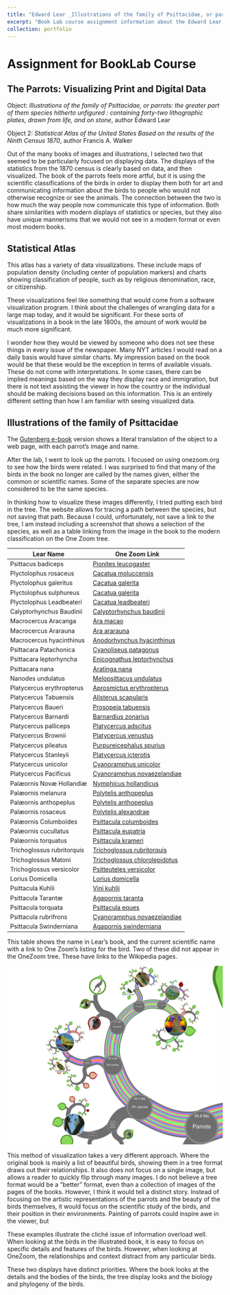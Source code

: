 ```yaml
---
title: "Edward Lear _Illustrations of the family of Psittacidae, or parrots_"
excerpt: "Book Lab course assignment information about the Edward Lear parrot illustrations."
collection: portfolio
---
```


# Assignment for BookLab Course

## The Parrots: Visualizing Print and Digital Data

Object: _Illustrations of the family of Psittacidae, or parrots: the greater part of them species hitherto unfigured : containing forty-two lithographic plates, drawn from life, and on stone_, author Edward Lear

Object 2: _Statistical Atlas of the United States Based on the results of the Ninth Census 1870_, author Francis A. Walker

Out of the many books of images and illustrations, I selected two that seemed to be particularly focused on displaying data. The displays of the statistics from the 1870 census is clearly based on data, and then visualized. The book of the parrots feels more artful, but it is using the scientific classifications of the birds in order to display them both for art and communicating information about the birds to people who would not otherwise recognize or see the animals. The connection between the two is how much the way people now communicate this type of information. Both share similarities with modern displays of statistics or species, but they also have unique mannerisms that we would not see in a modern format or even most modern books.

## Statistical Atlas

This atlas has a variety of data visualizations. These include maps of population density (including center of population markers) and charts showing classification of people, such as by religious denomination, race, or citizenship.

These visualizations feel like something that would come from a software visualization program. I think about the challenges of wrangling data for a large map today, and it would be significant. For these sorts of visualizations in a book in the late 1800s, the amount of work would be much more significant.

I wonder how they would be viewed by someone who does not see these things in every issue of the newspaper. Many NYT articles I would read on a daily basis would have similar charts. My impression based on the book would be that these would be the exception in terms of available visuals. These do not come with interpretations. In some cases, there can be implied meanings based on the way they display race and immigration, but there is not text assisting the viewer in how the country or the individual should be making decisions based on this information. This is an entirely different setting than how I am familiar with seeing visualized data.

## Illustrations of the family of Psittacidae

The [Gutenberg e-book](https://www.gutenberg.org/files/46392/46392-h/46392-h.htm) version shows a literal translation of the object to a web page, with each parrot’s image and name.

After the lab, I went to look up the parrots. I focused on using onezoom.org to see how the birds were related. I was surprised to find that many of the birds in the book no longer are called by the names given, either the common or scientific names. Some of the separate species are now considered to be the same species.

In thinking how to  visualize these images differently, I tried putting each bird in the tree. The website allows for tracing a path between the species, but not saving that path. Because I could, unfortunately, not save a link to the tree, I am instead including a screenshot that shows a selection of the species, as well as a table linking from the image in the book to the modern classification on the One Zoom tree.

| Lear Name                   | One Zoom Link                  |
|-----------------------------|--------------------------------|
| Psittacus badiceps          | [Pionites leucogaster](https://www.onezoom.org/life/@Pionites=682882?img=best_any&anim=flight#x939,y1367,w2.6872)           |
| Plyctolophus rosaceus       | [Cacatua moluccensis](https://www.onezoom.org/life/@Cacatua_moluccensis=959831?img=best_any&anim=flight#x58,y176,w1.1943)            |
| Plyctolophus galeritus      | [Cacatua galerita](https://www.onezoom.org/life/@Cacatua_galerita=290349?img=best_any&anim=flight#x430,y675,w0.5342)               |
| Plyctolophus sulphureus     | [Cacatua galerita](https://www.onezoom.org/life/@Cacatua_galerita=290349?img=best_any&anim=flight#x430,y675,w0.5342)               |
| Plyctolophus Leadbeateri    | [Cacatua leadbeateri](https://www.onezoom.org/life/@Cacatua_leadbeateri=209184?img=best_any&anim=flight#x335,y598,w0.4831)           |
| Calyptorhynchus Baudinii    | [Calyptorhynchus baudinii](https://www.onezoom.org/life/@Calyptorhynchus_baudinii=716374?img=best_any&anim=flight#x431,y968,w1.1943)       |
| Macrocercus Aracanga        | [Ara macao](https://www.onezoom.org/life/@Ara_macao=851014?img=best_any&anim=flight#x952,y563,w1.1943)                      |
| Macrocercus Ararauna        | [Ara ararauna](https://www.onezoom.org/life/@Ara_ararauna=1020127?img=best_any&anim=flight#x308,y-5,w1.1943)                   |
| Macrocercus hyacinthinus    | [Anodorhynchus hyacinthinus](https://www.onezoom.org/life/@Anodorhynchus=717642?img=best_any&anim=flight#x592,y295,w0.2501)     |
| Psittacara Patachonica      | [Cyanoliseus patagonus](https://www.onezoom.org/life/@Cyanoliseus_patagonus=682871?img=best_any&anim=flight#x431,y968,w1.1943)          |
| Psittacara leptorhyncha     | [Enicognathus leptorhynchus](https://www.onezoom.org/life/@Enicognathus=267639?img=best_any&anim=flight#x519,y470,w0.5317)     |
| Psittacara nana             | [Aratinga nana]( https://www.onezoom.org/life/@Aratinga_nana=954895?img=best_any&anim=flight#x308,y-5,w1.1943)                 |
| Nanodes undulatus           | [Melopsittacus undulatus](https://www.onezoom.org/life/@Melopsittacus_undulatus=734818?img=best_any&anim=flight#x-37,y470,w1.1943)        |
| Platycercus erythropterus   | [Aprosmictus erythropterus](https://www.onezoom.org/life/@Aprosmictus=417922?img=best_any&anim=flight#x286,y-532,w2.6872)      |
| Platycercus Tabuensis       | [Alisterus scapularis](https://www.onezoom.org/life/@Alisterus=682886?img=best_any&anim=flight#x965,y-414,w2.6872)           |
| Platycercus Baueri          | [Prosopeia tabuensis](https://www.onezoom.org/life/@Prosopeia_tabuensis=231512?img=best_any&anim=flight&pop=ol_231512#x952,y563,w1.1943)            |
| Platycercus Barnardi        | [Barnardius zonarius](https://www.onezoom.org/life/@Barnardius_zonarius=57350)            |
| Platycercus palliceps       | [Platycercus adscitus](https://www.onezoom.org/life/@Platycercus_adscitus=771955?img=best_any&anim=flight#x914,y257,w1.1943)           |
| Platycercus Brownii         | [Platycercus venustus](https://www.onezoom.org/life/@Platycercus_venustus=209187?img=best_any&anim=flight#x-33,y532,w1.1943)           |
| Platycercus pileatus        | [Purpureicephalus spurius](https://www.onezoom.org/life/@Purpureicephalus_spurius=393109?img=best_any&anim=flight#x899,y229,w1.1943)       |
| Platycercus Stanleyii       | [Platycercus icterotis](https://www.onezoom.org/life/@Platycercus=512910?img=best_any&anim=flight#x-331,y1106,w2.6872)          |
| Platycercus unicolor        | [Cyanoramphus unicolor](https://www.onezoom.org/life/@Cyanoramphus_unicolor=344229?img=best_any&anim=flight#x308,y-5,w1.1943)          |
| Platycercus Pacificus       | [Cyanoramphus novaezelandiae](https://www.onezoom.org/life/@Cyanoramphus_novaezelandiae=818316?img=best_any&anim=flight#x98,y811,w1.1943)    |
| Palæornis Novæ Hollandiæ    | [Nymphicus hollandicus](https://www.onezoom.org/life/@Nymphicus_hollandicus=630645?img=best_any&anim=flight#x368,y-21,w1.1943)          |
| Palæornis melanura          | [Polytelis anthopeplus](https://www.onezoom.org/life/@Polytelis_anthopeplus=512914?img=best_any&anim=flight#x-36,y501,w1.1943)          |
| Palæornis anthopeplus       | [Polytelis anthopeplus](https://www.onezoom.org/life/@Polytelis_anthopeplus=512914?img=best_any&anim=flight#x-36,y501,w1.1943)          |
| Palæornis rosaceus          | [Polytelis alexandrae](https://www.onezoom.org/life/@Polytelis=512913?img=best_any&anim=flight&pop=ol_435948#x939,y1367,w2.6872)           |
| Palæornis Columboïdes       | [Psittacula columboides](https://www.onezoom.org/life/@Psittacula_columboides=864236?img=best_any&anim=flight#x98,y811,w1.1943)         |
| Palæornis cucullatus        | [Psittacula eupatria](https://www.onezoom.org/life/@Psittacula_eupatria=339566?img=best_any&anim=flight#x-33,y532,w1.1943)            |
| Palæornis torquatus         | [Psittacula krameri](https://www.onezoom.org/life/@Psittacula_krameri=1020124?img=best_any&anim=flight&pop=ol_1020124#x914,y257,w1.1943)             |
| Trichoglossus rubritorquis  | [Trichoglossus rubritorquis](https://en.wikipedia.org/wiki/Red-collared_lorikeet)     |
| Trichoglossus Matoni        | [Trichoglossus chlorolepidotus](https://www.onezoom.org/life/@Trichoglossus_chlorolepidotus=293722?img=best_any&anim=flight#x338,y-14,w1.1943)  |
| Trichoglossus versicolor    | [Psitteuteles versicolor](https://www.onezoom.org/life/@Psitteuteles=799910?img=best_any&anim=flight#x965,y-414,w2.6872)        |
| Lorius Domicella            | [Lorius domicella](https://www.onezoom.org/life/@Lorius_domicella=3600319?img=best_any&anim=flight#x755,y873,w1.1943)               |
| Psittacula Kuhlii           | [Vini kuhlii](https://www.onezoom.org/life/@Vini_kuhlii=3600297?img=best_any&anim=flight#x946,y594,w1.1943)                    |
| Psittacula Tarantæ          | [Agapornis taranta](https://www.onezoom.org/life/@Agapornis_taranta=174400?img=best_any&anim=flight#x899,y229,w1.1943)              |
| Psittacula torquata         | [Psittacula eques](https://www.onezoom.org/life/@Psittacula_eques=3600369?img=best_any&anim=flight#x40,y202,w1.1943)               |
| Psittacula rubrifrons       | [Cyanoramphus novaezelandiae](https://www.onezoom.org/life/@Cyanoramphus_novaezelandiae=818316?img=best_any&anim=flight#x98,y811,w1.1943)    |
| Psittacula Swinderniana     | [Agapornis swinderniana](https://en.wikipedia.org/wiki/Black-collared_lovebird)         |

This table shows the name in Lear’s book, and the current scientific name with a link to One Zoom’s listing for the bird. Two of these did not appear in the OneZoom tree. These have links to the Wikipedia pages.

![Parrot Map](images/parrot_tree.png)

This method of visualization takes a very different approach. Where the original book is mainly a list of beautiful birds, showing them in a tree format draws out their relationships. It also does not focus on a single image, but allows a reader to quickly flip through many images. I do not believe a tree format would be a “better” format, even than a collection of images of the pages of the books. However, I think it would tell a distinct story. Instead of focusing on the artistic representations of the parrots and the beauty of the birds themselves, it would focus on the scientific study of the birds, and their position in their environments. Painting of parrots could inspire awe in the viewer, but

These examples illustrate the cliché issue of information overload well. When looking at the birds in the illustrated book, it is easy to focus on specific details and features of the birds. However, when looking at OneZoom, the relationships and context distract from any particular birds.

These two displays have distinct priorities. Where the book looks at the details and the bodies of the birds, the tree display looks and the biology and phylogeny of the birds.

